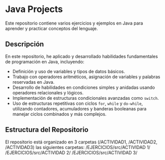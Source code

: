 # Java Projects

Este repositorio contiene varios ejercicios y ejemplos en Java para aprender y practicar conceptos del lenguaje.

## Descripción

En este repositorio, he aplicado y desarrollado habilidades fundamentales de programación en Java, incluyendo:

- Definición y uso de variables y tipos de datos básicos.
- Trabajo con operadores aritméticos, asignación de variables y palabras reservadas en Java.
- Desarrollo de habilidades en condiciones simples y anidadas usando operadores relacionales y lógicos.
- Implementación de estructuras condicionales avanzadas como `switch`.
- Uso de estructuras repetitivas con ciclos `for`, `while` y `do-while`, utilizando contadores, acumuladores y banderas booleanas para manejar ciclos combinados y más complejos.

## Estructura del Repositorio

El repositorio está organizado en 3 carpetas (/ACTIVIDAD1, /ACTIVIDAD2, /ACTIVIDAD3) las siguientes carpetas:
/EJERCICIOS/src/ACTIVIDAD 1/
/EJERCICIOS/src/ACTIVIDAD 2/
/EJERCICIOS/src/ACTIVIDAD 3/

